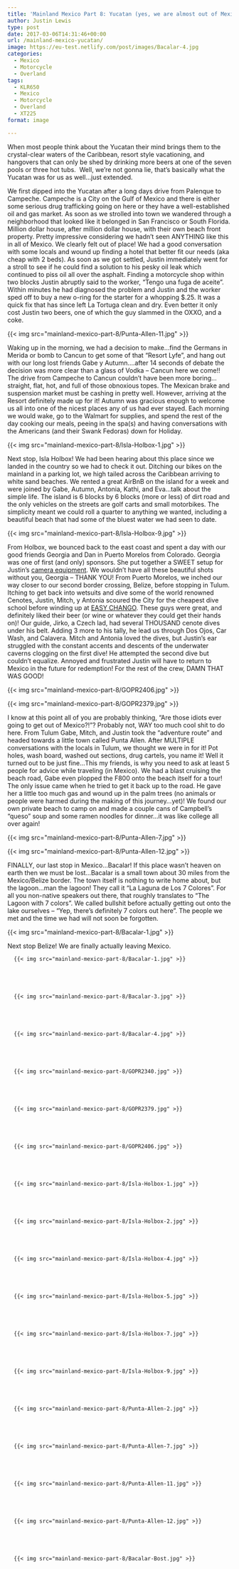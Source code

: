 ```yaml
---
title: 'Mainland Mexico Part 8: Yucatan (yes, we are almost out of Mexico)'
author: Justin Lewis
type: post
date: 2017-03-06T14:31:46+00:00
url: /mainland-mexico-yucatan/
image: https://eu-test.netlify.com/post/images/Bacalar-4.jpg
categories:
  - Mexico
  - Motorcycle
  - Overland
tags:
  - KLR650
  - Mexico
  - Motorcycle
  - Overland
  - XT225
format: image

---
```

When most people think about the Yucatan their mind brings them to the crystal-clear waters of the Caribbean, resort style vacationing, and hangovers that can only be shed by drinking more beers at one of the seven pools or three hot tubs.  Well, we’re not gonna lie, that’s basically what the Yucatan was for us as well…just extended.

We first dipped into the Yucatan after a long days drive from Palenque to Campeche. Campeche is a City on the Gulf of Mexico and there is either some serious drug trafficking going on here or they have a well-established oil and gas market. As soon as we strolled into town we wandered through a neighborhood that looked like it belonged in San Francisco or South Florida. Million dollar house, after million dollar house, with their own beach front property. Pretty impressive considering we hadn’t seen ANYTHING like this in all of Mexico. We clearly felt out of place! We had a good conversation with some locals and wound up finding a hotel that better fit our needs (aka cheap with 2 beds). As soon as we got settled, Justin immediately went for a stroll to see if he could find a solution to his pesky oil leak which continued to piss oil all over the asphalt. Finding a motorcycle shop within two blocks Justin abruptly said to the worker, “Tengo una fuga de aceite”. Within minutes he had diagnosed the problem and Justin and the worker sped off to buy a new o-ring for the starter for a whopping $.25. It was a quick fix that has since left La Tortuga clean and dry. Even better it only cost Justin two beers, one of which the guy slammed in the OXXO, and a coke.


  {{< img src="mainland-mexico-part-8/Punta-Allen-11.jpg" >}}
		      



Waking up in the morning, we had a decision to make…find the Germans in Merida or bomb to Cancun to get some of that “Resort Lyfe”, and hang out with our long lost friends Gabe y Autumn….after 14 seconds of debate the decision was more clear than a glass of Vodka – Cancun here we come!! The drive from Campeche to Cancun couldn’t have been more boring…straight, flat, hot, and full of those obnoxious topes. The Mexican brake and suspension market must be cashing in pretty well. However, arriving at the Resort definitely made up for it! Autumn was gracious enough to welcome us all into one of the nicest places any of us had ever stayed. Each morning we would wake, go to the Walmart for supplies, and spend the rest of the day cooking our meals, peeing in the spa(s) and having conversations with the Americans (and their Swank Fedoras) down for Holiday.


  {{< img src="mainland-mexico-part-8/Isla-Holbox-1.jpg" >}}
		      


Next stop, Isla Holbox! We had been hearing about this place since we landed in the country so we had to check it out. Ditching our bikes on the mainland in a parking lot, we high tailed across the Caribbean arriving to white sand beaches. We rented a great AirBnB on the island for a week and were joined by Gabe, Autumn, Antonia, Kathi, and Eva…talk about the simple life. The island is 6 blocks by 6 blocks (more or less) of dirt road and the only vehicles on the streets are golf carts and small motorbikes. The simplicity meant we could roll a quarter to anything we wanted, including a beautiful beach that had some of the bluest water we had seen to date.


  {{< img src="mainland-mexico-part-8/Isla-Holbox-9.jpg" >}}
		      


From Holbox, we bounced back to the east coast and spent a day with our good friends Georgia and Dan in Puerto Morelos from Colorado. Georgia was one of first (and only) sponsors. She put together a SWEET setup for Justin’s [camera equipment][1]. We wouldn’t have all these beautiful shots without you, Georgia – THANK YOU! From Puerto Morelos, we inched our way closer to our second border crossing, Belize, before stopping in Tulum. Itching to get back into wetsuits and dive some of the world renowned Cenotes, Justin, Mitch, y Antonia scoured the City for the cheapest dive school before winding up at [EASY CHANGO][2]. These guys were great, and definitely liked their beer (or wine or whatever they could get their hands on)! Our guide, Jirko, a Czech lad, had several THOUSAND cenote dives under his belt. Adding 3 more to his tally, he lead us through Dos Ojos, Car Wash, and Calavera. Mitch and Antonia loved the dives, but Justin’s ear struggled with the constant accents and descents of the underwater caverns clogging on the first dive! He attempted the second dive but couldn’t equalize. Annoyed and frustrated Justin will have to return to Mexico in the future for redemption! For the rest of the crew, DAMN THAT WAS GOOD!


  {{< img src="mainland-mexico-part-8/GOPR2406.jpg" >}}
		      


  {{< img src="mainland-mexico-part-8/GOPR2379.jpg" >}}
		      


I know at this point all of you are probably thinking, “Are those idiots ever going to get out of Mexico?!”? Probably not, WAY too much cool shit to do here. From Tulum Gabe, Mitch, and Justin took the “adventure route” and headed towards a little town called Punta Allen. After MULTIPLE conversations with the locals in Tulum, we thought we were in for it! Pot holes, wash board, washed out sections, drug cartels, you name it! Well it turned out to be just fine…This my friends, is why you need to ask at least 5 people for advice while traveling (in Mexico). We had a blast cruising the beach road, Gabe even plopped the F800 onto the beach itself for a tour! The only issue came when he tried to get it back up to the road. He gave her a little too much gas and wound up in the palm trees (no animals or people were harmed during the making of this journey…yet)! We found our own private beach to camp on and made a couple cans of Campbell’s “queso” soup and some ramen noodles for dinner…it was like college all over again!


  {{< img src="mainland-mexico-part-8/Punta-Allen-7.jpg" >}}
		      


  {{< img src="mainland-mexico-part-8/Punta-Allen-12.jpg" >}}
		      


FINALLY, our last stop in Mexico…Bacalar! If this place wasn’t heaven on earth then we must be lost…Bacalar is a small town about 30 miles from the Mexico/Belize border. The town itself is nothing to write home about, but the lagoon…man the lagoon! They call it “La Laguna de Los 7 Colores”. For all you non-native speakers out there, that roughly translates to “The Lagoon with 7 colors”. We called bullshit before actually getting out onto the lake ourselves – “Yep, there’s definitely 7 colors out here”. The people we met and the time we had will not soon be forgotten.


  {{< img src="mainland-mexico-part-8/Bacalar-1.jpg" >}}
		      


Next stop Belize! We are finally actually leaving Mexico.





      {{< img src="mainland-mexico-part-8/Bacalar-1.jpg" >}}
                
    



      {{< img src="mainland-mexico-part-8/Bacalar-3.jpg" >}}
                
    



      {{< img src="mainland-mexico-part-8/Bacalar-4.jpg" >}}
                
    



      {{< img src="mainland-mexico-part-8/GOPR2340.jpg" >}}
                
    



      {{< img src="mainland-mexico-part-8/GOPR2379.jpg" >}}
                
    



      {{< img src="mainland-mexico-part-8/GOPR2406.jpg" >}}
                
    



      {{< img src="mainland-mexico-part-8/Isla-Holbox-1.jpg" >}}
                
    



      {{< img src="mainland-mexico-part-8/Isla-Holbox-2.jpg" >}}
                
    



      {{< img src="mainland-mexico-part-8/Isla-Holbox-4.jpg" >}}
                
    



      {{< img src="mainland-mexico-part-8/Isla-Holbox-5.jpg" >}}
                
    



      {{< img src="mainland-mexico-part-8/Isla-Holbox-7.jpg" >}}
                
    



      {{< img src="mainland-mexico-part-8/Isla-Holbox-9.jpg" >}}
                
    



      {{< img src="mainland-mexico-part-8/Punta-Allen-2.jpg" >}}
                
    



      {{< img src="mainland-mexico-part-8/Punta-Allen-7.jpg" >}}
                
    



      {{< img src="mainland-mexico-part-8/Punta-Allen-11.jpg" >}}
                
    



      {{< img src="mainland-mexico-part-8/Punta-Allen-12.jpg" >}}
                
    



      {{< img src="mainland-mexico-part-8/Bacalar-Bost.jpg" >}}
                
    






 

 [1]: http://trekpak.com/
 [2]: http://www.easychango.com.mx/